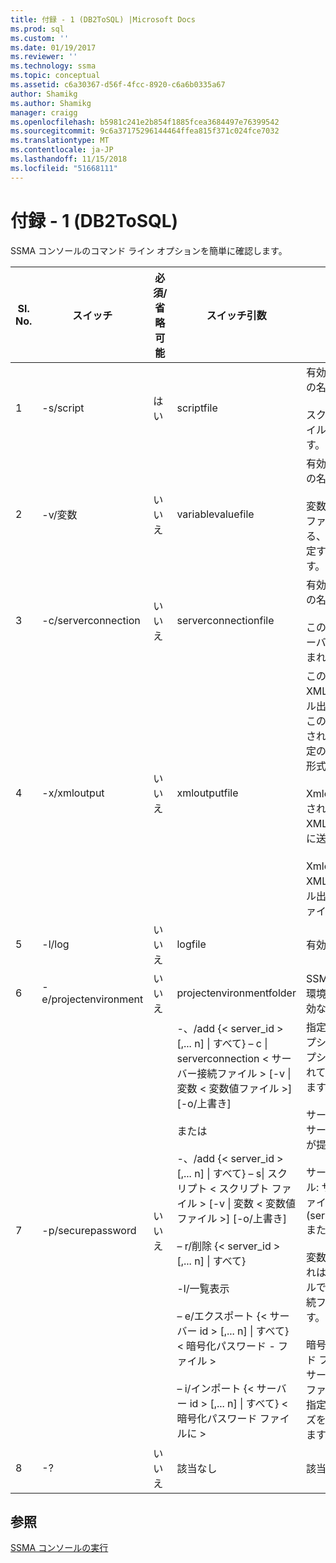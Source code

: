 ```yaml
---
title: 付録 - 1 (DB2ToSQL) |Microsoft Docs
ms.prod: sql
ms.custom: ''
ms.date: 01/19/2017
ms.reviewer: ''
ms.technology: ssma
ms.topic: conceptual
ms.assetid: c6a30367-d56f-4fcc-8920-c6a6b0335a67
author: Shamikg
ms.author: Shamikg
manager: craigg
ms.openlocfilehash: b5981c241e2b854f1885fcea3684497e76399542
ms.sourcegitcommit: 9c6a37175296144464ffea815f371c024fce7032
ms.translationtype: MT
ms.contentlocale: ja-JP
ms.lasthandoff: 11/15/2018
ms.locfileid: "51668111"
---
```

# <a name="appendix---1-db2tosql"></a>付録 - 1 (DB2ToSQL)
SSMA コンソールのコマンド ライン オプションを簡単に確認します。  
  
|Sl. No.|スイッチ|必須/省略可能|スイッチ引数|使用できる値|  
|-----------|----------|-------------|-------------------|--------------------|  
|1|-s/script|はい|scriptfile|有効な XML ファイルの名前。<br /><br />スクリプトの定義ファイルのコンソールです。|  
|2|-v/変数|いいえ|variablevaluefile|有効な XML ファイルの名前。<br /><br />変数は、スクリプト ファイルで使用される、このファイルを指定する必要があります。|  
|3|-c/serverconnection|いいえ|serverconnectionfile|有効な XML ファイルの名前。<br /><br />このファイルには、サーバーの接続情報が含まれています。|  
|4|-x/xmloutput|いいえ|xmloutputfile|このオプションでは、XML 形式でコンソール出力を示します。 このオプションが指定されていない場合、既定の出力は、テキスト形式では。<br /><br />Xmloutputfile が指定されていない場合、XML 出力は STDOUT に送られます。<br /><br />Xmloutputfile では、XML 形式でコンソール出力の書き込み先ファイルの名前です。|  
|5|-l/log|いいえ|logfile|有効なファイル名。|  
|6|-e/projectenvironment|いいえ|projectenvironmentfolder|SSMA プロジェクト環境ファイルを含む有効なフォルダー名。|  
|7|-p/securepassword|いいえ|-、/add {< server_id > [,... n] &#124; すべて} – c &#124; serverconnection < サーバー接続ファイル > [-v &#124; 変数 < 変数値ファイル >] [-o/上書き]<br /><br />または<br /><br />-、/add {< server_id > [,... n] &#124; すべて} – s&#124; スクリプト < スクリプト ファイル > [-v &#124; 変数 < 変数値ファイル >] [-o/上書き]<br /><br />– r/削除 {< server_id > [,... n] &#124; すべて}<br /><br />-l/一覧表示<br /><br />– e/エクスポート {< サーバー id > [,... n] &#124; すべて} < 暗号化パスワード - ファイル ><br /><br />– i/インポート {< サーバー id > [,... n] &#124; すべて} < 暗号化パスワード ファイルに >|指定した場合、このオプションをその他のオプションと組み合わされていない必要があります。<br /><br />サーバー id: {string} サーバーの一意の ID が提供されます。<br /><br />サーバー接続ファイル: サーバーの定義ファイル (serverconnectionfile または scriptfile)。<br /><br />変数値のファイル: これは変数の定義ファイルであり、サーバー接続ファイルで使用します。<br /><br />暗号化されたパスワード ファイル: これは、サーバーのパスワード ファイルをユーザーが指定したパス フレーズを使用して暗号化します。|  
|8|-?|いいえ|該当なし|該当なし|  
  
## <a name="see-also"></a>参照  
[SSMA コンソールの実行](https://msdn.microsoft.com/ce63f633-067d-4f04-b8e9-e1abd7ec740b)  
  
